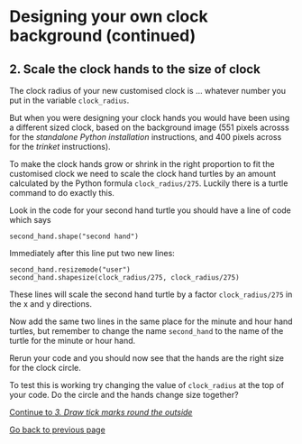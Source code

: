 # Designing your own clock background (continued)

## 2. Scale the clock hands to the size of clock

The clock radius of your new customised clock is ... whatever number you put in the variable ```clock_radius```.

But when you were designing your clock hands you would have been using a different sized clock, based on the background image (551 pixels acrosss for the *standalone Python installation* instructions, and 400 pixels across for the *trinket* instructions).

To make the clock hands grow or shrink in the right proportion to fit the customised clock we need to scale the clock hand turtles by an amount calculated by the Python formula ```clock_radius/275```. Luckily there is a turtle command to do exactly this.

Look in the code for your second hand turtle you should have a line of code which says
```
second_hand.shape("second hand")
```
Immediately after this line put two new lines:
```
second_hand.resizemode("user")
second_hand.shapesize(clock_radius/275, clock_radius/275)
```
These lines will scale the second hand turtle by a factor ```clock_radius/275``` in the x and y directions.

Now add the same two lines in the same place for the minute and hour hand turtles, but remember to change the name ```second_hand``` to the name of the turtle for the minute or hour hand.

Rerun your code and you should now see that the hands are the right size for the clock circle.

To test this is working try changing the value of ```clock_radius``` at the top of your code. Do the circle and the hands change size together?

[Continue to *3. Draw tick marks round the outside*](README2.md)

[Go back to previous page](README.md)

